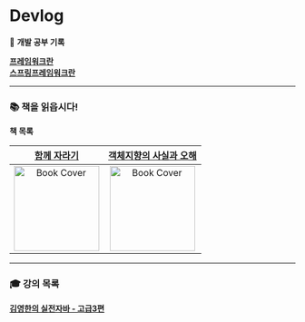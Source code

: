# Devlog
🚀 **개발 공부 기록**


[**프레임워크란**](스프링프레임워크/1.프레임워크란.md) <br/>
[**스프링프레임워크란**](스프링프레임워크/2.스프링프레임워크란.md)

---

### 📚 책을 읽읍시다!
**책 목록**

| [**함께 자라기**](서적/함께자라기/Chapter1_자라기/) |                                            [**객체지향의 사실과 오해**](서적/객체지향의_사실과_오해/)                                            |
|:---:|:--------------------------------------------------------------------------------------------------------------------------:|
| <img src="https://github.com/user-attachments/assets/59fa9476-411b-4357-bb80-0a092f0eacff" width="150" alt="Book Cover" /> | <img src="https://github.com/user-attachments/assets/bba301ce-7817-42e3-8d77-67c91f72bd70" width="150" alt="Book Cover" /> |

---

### 🎓 강의 목록
[**김영한의 실전자바 - 고급3편**](강의/김영한의_실전_자바_고급3편/)
